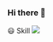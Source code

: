 ### Hi there 👋

<!--
**SangKyoungPark/SangKyoungPark** is a ✨ _special_ ✨ repository because its `README.md` (this file) appears on your GitHub profile.

Here are some ideas to get you started:

- 🔭 I’m currently working on ...
- 🌱 I’m currently learning ...
- 👯 I’m looking to collaborate on ...
- 🤔 I’m looking for help with ...
- 💬 Ask me about ...
- 📫 How to reach me: ...
- 😄 Pronouns: ...
- ⚡ Fun fact: ...

-->
😃 Skill
<img src="https://img.shields.io/badge/Android-3DDC84?style=flat-square&logo=Android&logoColor=white"/>


